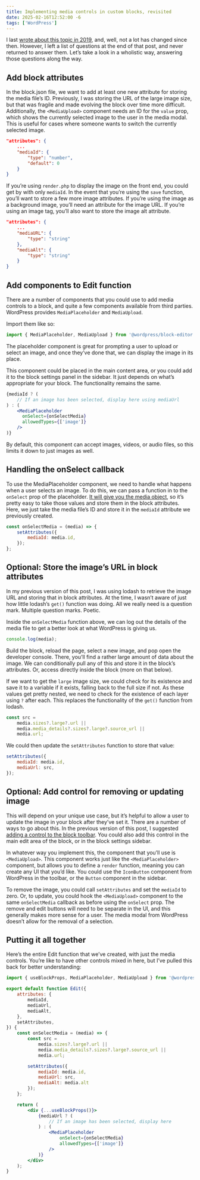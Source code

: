 ```yaml
---
title: Implementing media controls in custom blocks, revisited
date: 2025-02-16T12:52:00 -6
tags: ['WordPress']
---
```

I last [wrote about this topic in 2019](https://samhermes.com/posts/implementing-media-controls-in-custom-blocks), and, well, not a lot has changed since then. However, I left a list of questions at the end of that post, and never returned to answer them. Let’s take a look in a wholistic way, answering those questions along the way.

## Add block attributes

In the block.json file, we want to add at least one new attribute for storing the media file’s ID. Previously, I was storing the URL of the large image size, but that was fragile and made evolving the block over time more difficult. Additionally, the `<MediaUpload>` component needs an ID for the `value` prop, which shows the currently selected image to the user in the media modal. This is useful for cases where someone wants to switch the currently selected image.

```json
"attributes": {
	...
	"mediaId": {
		"type": "number",
		"default": 0
	}
}
```

If you’re using `render.php` to display the image on the front end, you could get by with only `mediaId`. In the event that you’re using the `save` function, you’ll want to store a few more image attributes. If you’re using the image as a background image, you’ll need an attribute for the image URL. If you’re using an image tag, you’ll also want to store the image alt attribute.

```json
"attributes": {
	...
	"mediaURL": {
		"type": "string"
	},
	"mediaAlt": {
		"type": "string"
	}
}
```

## Add components to Edit function

There are a number of components that you could use to add media controls to a block, and quite a few components available from third parties. WordPress provides `MediaPlaceholder` and `MediaUpload`.

Import them like so:

```jsx
import { MediaPlaceholder, MediaUpload } from '@wordpress/block-editor';
```

The placeholder component is great for prompting a user to upload or select an image, and once they’ve done that, we can display the image in its place.

This component could be placed in the main content area, or you could add it to the block settings panel in the sidebar. It just depends on what’s appropriate for your block. The functionality remains the same.

```jsx
{mediaId ? (
	// If an image has been selected, display here using mediaUrl
) : (
	<MediaPlaceholder
	  onSelect={onSelectMedia}
	  allowedTypes={['image']}
	/>
)}
```

By default, this component can accept images, videos, or audio files, so this limits it down to just images as well.

## Handling the onSelect callback

To use the MediaPlaceholder component, we need to handle what happens when a user selects an image. To do this, we can pass a function in to the `onSelect` prop of the placeholder. [It will give you the media object](https://github.com/WordPress/gutenberg/blob/trunk/packages/block-editor/src/components/media-placeholder/README.md#onselect), so it’s pretty easy to take those values and store them in the block attributes. Here, we just take the media file’s ID and store it in the `mediaId` attribute we previously created.

```jsx
const onSelectMedia = (media) => {
	setAttributes({
		mediaId: media.id,
	});
};
```

## Optional: Store the image’s URL in block attributes

In my previous version of this post, I was using lodash to retrieve the image URL and storing that in block attributes. At the time, I wasn’t aware of just how little lodash’s `get()` function was doing. All we really need is a question mark. Multiple question marks. Poetic.

Inside the `onSelectMedia` function above, we can log out the details of the media file to get a better look at what WordPress is giving us.

```jsx
console.log(media);
```

Build the block, reload the page, select a new image, and pop open the developer console. There, you’ll find a rather large amount of data about the image. We can conditionally pull any of this and store it in the block’s attributes. Or, access directly inside the block (more on that below).

If we want to get the `large` image size, we could check for its existence and save it to a variable if it exists, falling back to the full size if not. As these values get pretty nested, we need to check for the existence of each layer using `?` after each. This replaces the functionality of the `get()` function from lodash.

```jsx
const src =
	media.sizes?.large?.url ||
	media.media_details?.sizes?.large?.source_url ||
	media.url;
```

We could then update the `setAttributes` function to store that value:

```jsx
setAttributes({
	mediaId: media.id,
	mediaUrl: src,
});
```

## Optional: Add control for removing or updating image

This will depend on your unique use case, but it’s helpful to allow a user to update the image in your block after they’ve set it. There are a number of ways to go about this. In the previous version of this post, I suggested [adding a control to the block toolbar](https://samhermes.com/posts/implementing-media-controls-in-custom-blocks/). You could also add this control in the main edit area of the block, or in the block settings sidebar.

In whatever way you implement this, the component that you’ll use is `<MediaUpload>`. This component works just like the `<MediaPlaceholder>` component, but allows you to define a `render` function, meaning you can create any UI that you’d like. You could use the `IconButton` component from WordPress in the toolbar, or the `Button` component in the sidebar.

To remove the image, you could call `setAttributes` and set the `mediaId` to zero. Or, to update, you could hook the `<MediaUpload>` component to the same `onSelectMedia` callback as before using the `onSelect` prop. The remove and edit buttons will need to be separate in the UI, and this generally makes more sense for a user. The media modal from WordPress doesn’t allow for the removal of a selection.

## Putting it all together

Here’s the entire Edit function that we’ve created, with just the media controls. You’re like to have other controls mixed in here, but I’ve pulled this back for better understanding:

```jsx
import { useBlockProps, MediaPlaceholder, MediaUpload } from '@wordpress/block-editor';

export default function Edit({
	attributes: {
		mediaId,
		mediaUrl,
		mediaAlt,
	},
	setAttributes,
}) {
	const onSelectMedia = (media) => {
		const src =
			media.sizes?.large?.url ||
			media.media_details?.sizes?.large?.source_url ||
			media.url;

		setAttributes({
			mediaId: media.id,
			mediaUrl: src,
			mediaAlt: media.alt
		});
	};

	return (
		<div {...useBlockProps()}>
			{mediaUrl ? (
				// If an image has been selected, display here
			) : (
				<MediaPlaceholder
					onSelect={onSelectMedia}
					allowedTypes={['image']}
				/>
			)}
		</div>
	);
}
```